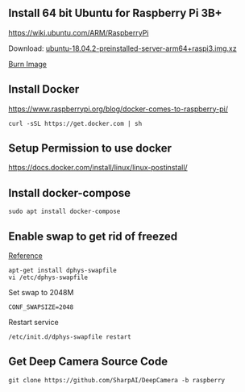 ## Install 64 bit Ubuntu for Raspberry Pi 3B+
https://wiki.ubuntu.com/ARM/RaspberryPi

Download: [ubuntu-18.04.2-preinstalled-server-arm64+raspi3.img.xz](http://cdimage.ubuntu.com/ubuntu/releases/bionic/release/ubuntu-18.04.2-preinstalled-server-arm64+raspi3.img.xz)

[Burn Image](https://www.raspberrypi.org/documentation/installation/installing-images/README.md)

## Install Docker
https://www.raspberrypi.org/blog/docker-comes-to-raspberry-pi/
```
curl -sSL https://get.docker.com | sh
```

## Setup Permission to use docker
https://docs.docker.com/install/linux/linux-postinstall/

## Install docker-compose
```
sudo apt install docker-compose
```

## Enable swap to get rid of freezed

[Reference](https://raspberrypi.stackexchange.com/questions/70/how-to-set-up-swap-space)

```
apt-get install dphys-swapfile
vi /etc/dphys-swapfile
```
Set swap to 2048M
```
CONF_SWAPSIZE=2048
```

Restart service
```
/etc/init.d/dphys-swapfile restart
```
## Get Deep Camera Source Code

```
git clone https://github.com/SharpAI/DeepCamera -b raspberry

```

